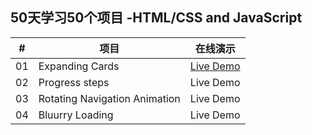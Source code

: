 
## 50天学习50个项目 -HTML/CSS and JavaScript


| # | 项目 | 在线演示|
| --- | --- | --- |
| 01 | Expanding Cards | [Live Demo](https://wilsonyei.github.io/50projects50days/expanding-cards/index.html) |
| 02 | Progress steps | Live Demo |
| 03 | Rotating Navigation Animation | Live Demo |
| 04 | Bluurry Loading | Live Demo |
